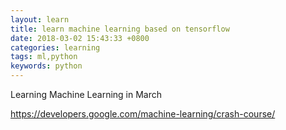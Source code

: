 ```yaml
---
layout: learn
title: learn machine learning based on tensorflow
date: 2018-03-02 15:43:33 +0800
categories: learning
tags: ml,python
keywords: python
---
```


Learning Machine Learning in March

https://developers.google.com/machine-learning/crash-course/